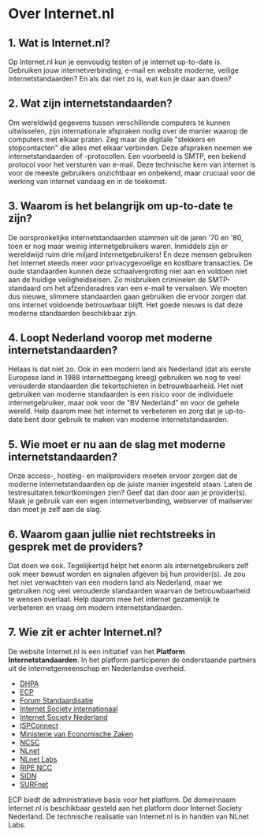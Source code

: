 
# Over Internet.nl

## 1. Wat is Internet.nl?
Op Internet.nl kun je eenvoudig testen of je internet up-to-date is. Gebruiken jouw internetverbinding, e-mail en website moderne, veilige internetstandaarden? En als dat niet zo is, wat kun je daar aan doen?

## 2. Wat zijn internetstandaarden?
Om wereldwijd gegevens tussen verschillende computers te kunnen uitwisselen, zijn internationale afspraken nodig over de manier waarop de computers met elkaar praten. Zeg maar de digitale "stekkers en stopcontacten" die alles met elkaar verbinden. Deze afspraken noemen we internetstandaarden of -protocollen. Een voorbeeld is SMTP, een bekend protocol voor het versturen van e-mail. Deze technische kern  van internet is voor de meeste gebruikers onzichtbaar en onbekend, maar cruciaal voor de werking van internet vandaag en in de toekomst.

## 3. Waarom is het belangrijk om up-to-date te zijn?
De oorspronkelijke internetstandaarden stammen uit de jaren '70 en '80, toen er nog maar weinig internetgebruikers waren. Inmiddels zijn  er wereldwijd ruim drie miljard internetgebruikers! En deze mensen gebruiken het internet steeds meer voor privacygevoelige en kostbare transacties. De oude standaarden kunnen deze schaalvergroting niet aan en voldoen niet aan de huidige veiligheidseisen. Zo misbruiken criminelen de SMTP-standaard om het afzenderadres van een e-mail te vervalsen. We moeten dus nieuwe, slimmere standaarden gaan gebruiken die ervoor zorgen dat ons internet voldoende betrouwbaar blijft. Het goede nieuws is dat deze moderne standaarden beschikbaar zijn.

## 4. Loopt Nederland voorop met moderne internetstandaarden?
Helaas is dat niet zo. Ook in een modern land als Nederland (dat als eerste Europese land in 1988 internettoegang kreeg) gebruiken we nog te veel verouderde standaarden die tekortschieten in betrouwbaarheid. Het niet gebruiken van moderne standaarden is een risico voor de individuele internetgebruiker, maar ook voor de "BV Nederland" en voor de gehele wereld. Help daarom mee het internet te verbeteren en zorg dat je up-to-date bent door gebruik te maken van moderne internetstandaarden.

## 5. Wie moet er nu aan de slag met moderne internetstandaarden?
Onze access-, hosting- en mailproviders moeten ervoor zorgen dat de moderne internetstandaarden op de juiste manier ingesteld staan.  Laten de testresultaten tekortkomingen zien? Geef dat dan door aan je provider(s). Maak je gebruik van een eigen internetverbinding, webserver of mailserver dan moet je zelf aan de slag.

## 6. Waarom gaan jullie niet rechtstreeks in gesprek met de providers?
Dat doen we ook. Tegelijkertijd helpt het enorm als internetgebruikers zelf ook meer bewust worden en signalen afgeven bij hun provider(s). Je zou het niet verwachten van een modern land als Nederland, maar we gebruiken nog veel verouderde standaarden waarvan de betrouwbaarheid te wensen overlaat. Help daarom mee het internet gezamenlijk te verbeteren en vraag om modern internetstandaarden.

## 7. Wie zit er achter Internet.nl?
De website Internet.nl is een initiatief van het **Platform Internetstandaarden**. In het platform participeren de onderstaande partners uit de internetgemeenschap en Nederlandse overheid. 

- [DHPA](https://dhpa.nl/)
- [ECP](https://ecp.nl)
- [Forum Standaardisatie](https://forumstandaardisatie.nl)
- [Internet Society internationaal](https://internetsociety.org)
- [Internet Society Nederland](https://isoc.nl)
- [ISPConnect](https://ispconnect.nl)
- [Ministerie van Economische Zaken](https://www.rijksoverheid.nl/ministeries/ministerie-van-economische-zaken)
- [NCSC](https://ncsc.nl)
- [NLnet](https://nlnet.nl)
- [NLnet Labs](https://nlnetlabs.nl)
- [RIPE NCC](https://ripe.net)
- [SIDN](https://sidn.nl)
- [SURFnet](https://surfnet.nl)

ECP biedt de administratieve basis voor het platform. De domeinnaam Internet.nl is beschikbaar gesteld aan het platform door Internet Society Nederland. De technische realisatie van Internet.nl is in handen van NLnet Labs.




